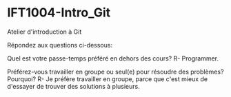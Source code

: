 # IFT1004-Intro_Git
Atelier d'introduction à Git

Répondez aux questions ci-dessous:

Quel est votre passe-temps préféré en dehors des cours?
R- Programmer.

Préférez-vous travailler en groupe ou seul(e) pour résoudre des problèmes? Pourquoi?
R- Je préfère travailler en groupe, parce que c'est mieux de d'essayer de trouver des solutions à plusieurs.

